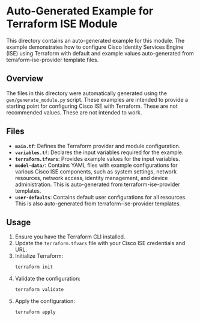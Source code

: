 # Auto-Generated Example for Terraform ISE Module

This directory contains an auto-generated example for this module. The example demonstrates how to configure Cisco Identity Services Engine (ISE) using Terraform with default and example values auto-generated from terraform-ise-provider template files.

## Overview

The files in this directory were automatically generated using the `gen/generate_module.py` script. These examples are intended to provide a starting point for configuring Cisco ISE with Terraform. These are not recommended values. These are not intended to work.

## Files

- **`main.tf`**: Defines the Terraform provider and module configuration.
- **`variables.tf`**: Declares the input variables required for the example.
- **`terraform.tfvars`**: Provides example values for the input variables.
- **`model-data/`**: Contains YAML files with example configurations for various Cisco ISE components, such as system settings, network resources, network access, identity management, and device administration. This is auto-generated from terraform-ise-provider templates.
- **`user-defaults`**: Contains default user configurations for all resources. This is also auto-generated from terraform-ise-provider templates.

## Usage

1. Ensure you have the Terraform CLI installed.  
2. Update the `terraform.tfvars` file with your Cisco ISE credentials and URL.  
3. Initialize Terraform:  
    ```bash
    terraform init
    ```
4. Validate the configuration:  
    ```bash
    terraform validate
    ```
5. Apply the configuration:  
    ```bash
    terraform apply
    ```
